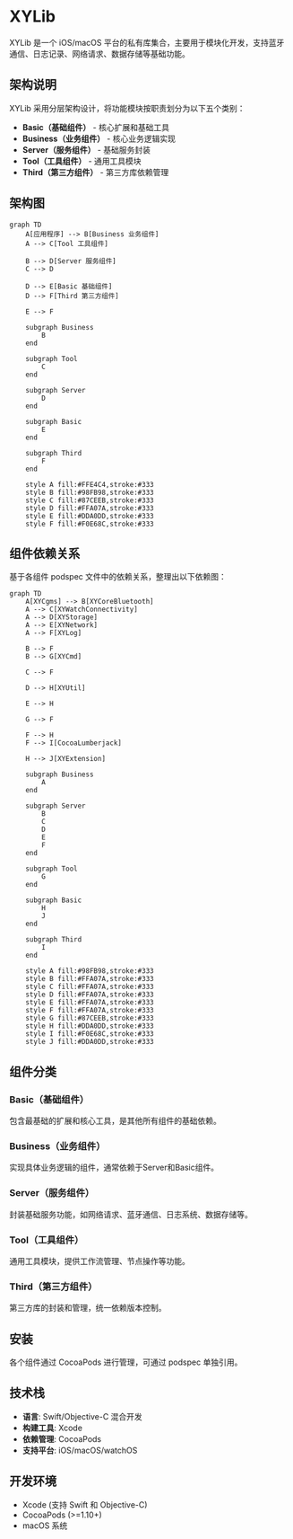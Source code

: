 # XYLib

XYLib 是一个 iOS/macOS 平台的私有库集合，主要用于模块化开发，支持蓝牙通信、日志记录、网络请求、数据存储等基础功能。

## 架构说明

XYLib 采用分层架构设计，将功能模块按职责划分为以下五个类别：

- **Basic（基础组件）** - 核心扩展和基础工具
- **Business（业务组件）** - 核心业务逻辑实现
- **Server（服务组件）** - 基础服务封装
- **Tool（工具组件）** - 通用工具模块
- **Third（第三方组件）** - 第三方库依赖管理

## 架构图

```mermaid
graph TD
    A[应用程序] --> B[Business 业务组件]
    A --> C[Tool 工具组件]
    
    B --> D[Server 服务组件]
    C --> D
    
    D --> E[Basic 基础组件]
    D --> F[Third 第三方组件]
    
    E --> F
    
    subgraph Business
        B
    end
    
    subgraph Tool
        C
    end
    
    subgraph Server
        D
    end
    
    subgraph Basic
        E
    end
    
    subgraph Third
        F
    end
    
    style A fill:#FFE4C4,stroke:#333
    style B fill:#98FB98,stroke:#333
    style C fill:#87CEEB,stroke:#333
    style D fill:#FFA07A,stroke:#333
    style E fill:#DDA0DD,stroke:#333
    style F fill:#F0E68C,stroke:#333
```

## 组件依赖关系

基于各组件 podspec 文件中的依赖关系，整理出以下依赖图：

```mermaid
graph TD
    A[XYCgms] --> B[XYCoreBluetooth]
    A --> C[XYWatchConnectivity]
    A --> D[XYStorage]
    A --> E[XYNetwork]
    A --> F[XYLog]
    
    B --> F
    B --> G[XYCmd]
    
    C --> F
    
    D --> H[XYUtil]
    
    E --> H
    
    G --> F
    
    F --> H
    F --> I[CocoaLumberjack]
    
    H --> J[XYExtension]
    
    subgraph Business
        A
    end
    
    subgraph Server
        B
        C
        D
        E
        F
    end
    
    subgraph Tool
        G
    end
    
    subgraph Basic
        H
        J
    end
    
    subgraph Third
        I
    end
    
    style A fill:#98FB98,stroke:#333
    style B fill:#FFA07A,stroke:#333
    style C fill:#FFA07A,stroke:#333
    style D fill:#FFA07A,stroke:#333
    style E fill:#FFA07A,stroke:#333
    style F fill:#FFA07A,stroke:#333
    style G fill:#87CEEB,stroke:#333
    style H fill:#DDA0DD,stroke:#333
    style I fill:#F0E68C,stroke:#333
    style J fill:#DDA0DD,stroke:#333
```

## 组件分类

### Basic（基础组件）
包含最基础的扩展和核心工具，是其他所有组件的基础依赖。

### Business（业务组件）
实现具体业务逻辑的组件，通常依赖于Server和Basic组件。

### Server（服务组件）
封装基础服务功能，如网络请求、蓝牙通信、日志系统、数据存储等。

### Tool（工具组件）
通用工具模块，提供工作流管理、节点操作等功能。

### Third（第三方组件）
第三方库的封装和管理，统一依赖版本控制。

## 安装

各个组件通过 CocoaPods 进行管理，可通过 podspec 单独引用。

## 技术栈

- **语言**: Swift/Objective-C 混合开发
- **构建工具**: Xcode
- **依赖管理**: CocoaPods
- **支持平台**: iOS/macOS/watchOS

## 开发环境

- Xcode (支持 Swift 和 Objective-C)
- CocoaPods (>=1.10+)
- macOS 系统